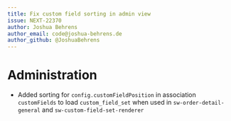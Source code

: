 ```yaml
---
title: Fix custom field sorting in admin view
issue: NEXT-22370
author: Joshua Behrens
author_email: code@joshua-behrens.de
author_github: @JoshuaBehrens
---
```

# Administration
* Added sorting for `config.customFieldPosition` in association `customFields` to load `custom_field_set` when used in `sw-order-detail-general` and `sw-custom-field-set-renderer`
